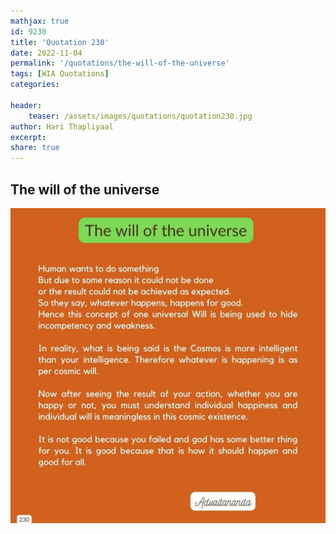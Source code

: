```yaml
---
mathjax: true
id: 9230
title: 'Quotation 230'
date: 2022-11-04
permalink: '/quotations/the-will-of-the-universe'
tags: [WIA Quotations] 
categories: 

header:
    teaser: /assets/images/quotations/quotation230.jpg
author: Hari Thapliyaal 
excerpt:
share: true 
---
```


## The will of the universe

![The will of the universe](/assets/images/quotations/quotation230.jpg)
